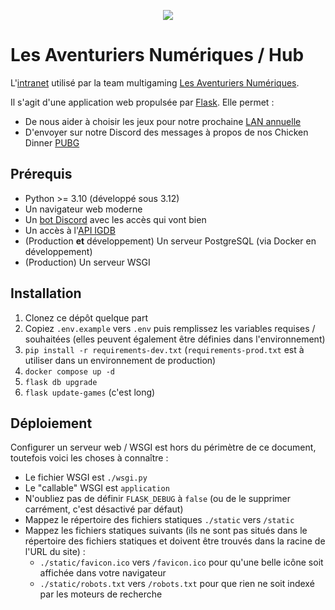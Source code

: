 <p align="center">
  <picture>
    <source media="(prefers-color-scheme: dark)" srcset="https://team-lan.org/images/logo_full_dark.png">
    <img src="https://team-lan.org/images/logo_full_light.png">
  </picture>
</p>

# Les Aventuriers Numériques / Hub

L'[intranet](https://hub.team-lan.org/) utilisé par la team multigaming [Les Aventuriers Numériques](https://team-lan.org/).

Il s'agit d'une application web propulsée par [Flask](https://flask.palletsprojects.com/en/3.0.x/). Elle permet :

  - De nous aider à choisir les jeux pour notre prochaine [LAN annuelle](https://team-lan.org/lan)
  - D'envoyer sur notre Discord des messages à propos de nos Chicken Dinner [PUBG](https://www.pubg.com/fr/main)

## Prérequis

  - Python >= 3.10 (développé sous 3.12)
  - Un navigateur web moderne
  - Un [bot Discord](https://discord.com/developers) avec les accès qui vont bien
  - Un accès à l'[API IGDB](https://api-docs.igdb.com/#getting-started)
  - (Production **et** développement) Un serveur PostgreSQL (via Docker en développement)
  - (Production) Un serveur WSGI

## Installation

  1. Clonez ce dépôt quelque part 
  2. Copiez `.env.example` vers `.env` puis remplissez les variables requises / souhaitées (elles peuvent également être définies dans l'environnement)
  3. `pip install -r requirements-dev.txt` (`requirements-prod.txt` est à utiliser dans un environnement de production)
  4. `docker compose up -d`
  5. `flask db upgrade`
  6. `flask update-games` (c'est long)

## Déploiement

Configurer un serveur web / WSGI est hors du périmètre de ce document, toutefois voici les choses à connaître :

  - Le fichier WSGI est `./wsgi.py`
  - Le "callable" WSGI est `application`
  - N'oubliez pas de définir `FLASK_DEBUG` à `false` (ou de le supprimer carrément, c'est désactivé par défaut)
  - Mappez le répertoire des fichiers statiques `./static` vers `/static`
  - Mappez les fichiers statiques suivants (ils ne sont pas situés dans le répertoire des fichiers statiques et doivent être trouvés dans la racine de l'URL du site) :
    - `./static/favicon.ico` vers `/favicon.ico` pour qu'une belle icône soit affichée dans votre navigateur
    - `./static/robots.txt` vers `/robots.txt` pour que rien ne soit indexé par les moteurs de recherche
